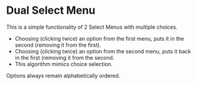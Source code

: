 # Dual Select Menu

This is a simple functionality of 2 Select Menus with multiple choices. 

*  Choosing (clicking twice) an option from the first menu, puts it in the second (removing it from the first). 
*  Choosing (clicking twice) an option from the second menu, puts it back in the first (removing it from the second.
*  This algorithm mimics choice selection.

Options always remain alphabetically ordered. 